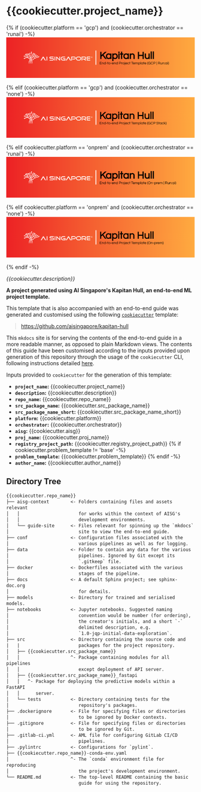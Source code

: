 # {{cookiecutter.project_name}}

{% if (cookiecutter.platform == 'gcp') and (cookiecutter.orchestrator == 'runai') -%}
![AI Singapore's Kapitan Hull EPTG GCP Run:ai Banner](./kapitan-hull-eptg-gcp-runai-banner.png)

{% elif (cookiecutter.platform == 'gcp') and (cookiecutter.orchestrator == 'none') -%}
![AI Singapore's Kapitan Hull EPTG GCP Banner](./kapitan-hull-eptg-gcp-none-banner.png)

{% elif cookiecutter.platform == 'onprem' and (cookiecutter.orchestrator == 'runai') -%}
![AI Singapore's Kapitan Hull EPTG Onprem Run:ai Banner](./kapitan-hull-eptg-onprem-runai-banner.png)

{% elif cookiecutter.platform == 'onprem' and (cookiecutter.orchestrator == 'none') -%}
![AI Singapore's Kapitan Hull EPTG Onprem Banner](./kapitan-hull-eptg-onprem-none-banner.png)

{% endif -%}

_{{cookiecutter.description}}_

__A project generated using AI Singapore's Kapitan Hull, an end-to-end 
ML project template.__

This template that is also accompanied with an end-to-end guide was
generated and customised using the following [`cookiecutter`][ccutter]
template:

> https://github.com/aisingapore/kapitan-hull

This `mkdocs` site is for serving the contents of the end-to-end guide 
in a more readable manner, as opposed to plain Markdown views. The 
contents of this guide have been customised according to the inputs 
provided upon generation of this repository through the usage of the 
`cookiecutter` CLI, following instructions detailed [here][kh-readme].

Inputs provided to `cookiecutter` for the generation of this template:

- __`project_name`:__ {{cookiecutter.project_name}}
- __`description`:__ {{cookiecutter.description}}
- __`repo_name`:__ {{cookiecutter.repo_name}}
- __`src_package_name`:__ {{cookiecutter.src_package_name}}
- __`src_package_name_short`:__ {{cookiecutter.src_package_name_short}}
- __`platform`:__ {{cookiecutter.platform}}
- __`orchestrator`:__ {{cookiecutter.orchestrator}}
- __`aisg`:__ {{cookiecutter.aisg}}
- __`proj_name`:__ {{cookiecutter.proj_name}}
- __`registry_project_path`:__ {{cookiecutter.registry_project_path}}
{% if cookiecutter.problem_template != 'base' -%}
- __`problem_template`:__ {{cookiecutter.problem_template}}
{% endif -%}
- __`author_name`:__ {{cookiecutter.author_name}}

[ccutter]: https://cookiecutter.readthedocs.io/en/stable/
[kh-readme]: https://github.com/aisingapore/kapitan-hull/blob/main/README.md

## Directory Tree

```tree
{{cookiecutter.repo_name}}
├── aisg-context        <- Folders containing files and assets relevant
│   │                      for works within the context of AISG's
│   │                      development environments.
│   └── guide-site      <- Files relevant for spinning up the `mkdocs`
│                          site to view the end-to-end guide.
├── conf                <- Configuration files associated with the
│                          various pipelines as well as for logging.
├── data                <- Folder to contain any data for the various
│                          pipelines. Ignored by Git except its
│                          `.gitkeep` file.
├── docker              <- Dockerfiles associated with the various
│                          stages of the pipeline.
├── docs                <- A default Sphinx project; see sphinx-doc.org
│                          for details.
├── models              <- Directory for trained and serialised models.
├── notebooks           <- Jupyter notebooks. Suggested naming
│                          convention would be number (for ordering),
│                          the creator's initials, and a short `-`
│                          delimited description, e.g.
│                          `1.0-jqp-initial-data-exploration`.
├── src                 <- Directory containing the source code and
|   |                      packages for the project repository.
│   ├── {{cookiecutter.src_package_name}}
│   │                   ^- Package containing modules for all pipelines 
│   │                      except deployment of API server.
│   ├── {{cookiecutter.src_package_name}}_fastapi
│   │   ^- Package for deploying the predictive models within a FastAPI
│   │      server.
│   └── tests           <- Directory containing tests for the
│                          repository's packages.
├── .dockerignore       <- File for specifying files or directories
│                          to be ignored by Docker contexts.
├── .gitignore          <- File for specifying files or directories
│                          to be ignored by Git.
├── .gitlab-ci.yml      <- AML file for configuring GitLab CI/CD
│                          pipelines.
├── .pylintrc           <- Configurations for `pylint`.
├── {{cookiecutter.repo_name}}-conda-env.yaml
│                       ^- The `conda` environment file for reproducing
│                          the project's development environment.
└── README.md           <- The top-level README containing the basic
                           guide for using the repository.
```
